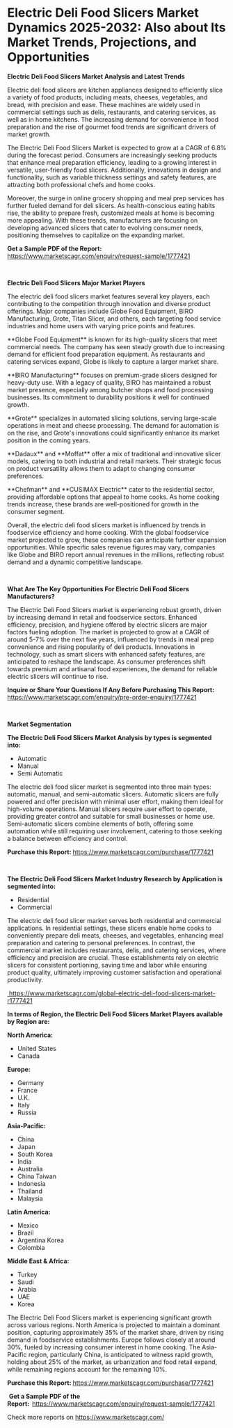 <p><h1>Electric Deli Food Slicers Market Dynamics 2025-2032: Also about Its Market Trends, Projections, and Opportunities</h1></p><p><strong>Electric Deli Food Slicers Market Analysis and Latest Trends</strong></p>
<p><p>Electric deli food slicers are kitchen appliances designed to efficiently slice a variety of food products, including meats, cheeses, vegetables, and bread, with precision and ease. These machines are widely used in commercial settings such as delis, restaurants, and catering services, as well as in home kitchens. The increasing demand for convenience in food preparation and the rise of gourmet food trends are significant drivers of market growth.</p><p>The Electric Deli Food Slicers Market is expected to grow at a CAGR of 6.8% during the forecast period. Consumers are increasingly seeking products that enhance meal preparation efficiency, leading to a growing interest in versatile, user-friendly food slicers. Additionally, innovations in design and functionality, such as variable thickness settings and safety features, are attracting both professional chefs and home cooks.</p><p>Moreover, the surge in online grocery shopping and meal prep services has further fueled demand for deli slicers. As health-conscious eating habits rise, the ability to prepare fresh, customized meals at home is becoming more appealing. With these trends, manufacturers are focusing on developing advanced slicers that cater to evolving consumer needs, positioning themselves to capitalize on the expanding market.</p></p>
<p><strong>Get a Sample PDF of the Report:&nbsp;</strong> <a href="https://www.marketscagr.com/enquiry/request-sample/1777421?utm_campaign=3195&utm_medium=2&utm_source=Github&utm_content=ia&utm_term=12042025&utm_id=electric-deli-food-slicers">https://www.marketscagr.com/enquiry/request-sample/1777421</a></p>
<p>&nbsp;</p>
<p><strong>Electric Deli Food Slicers Major Market Players</strong></p>
<p><p>The electric deli food slicers market features several key players, each contributing to the competition through innovation and diverse product offerings. Major companies include Globe Food Equipment, BIRO Manufacturing, Grote, Titan Slicer, and others, each targeting food service industries and home users with varying price points and features.</p><p>**Globe Food Equipment** is known for its high-quality slicers that meet commercial needs. The company has seen steady growth due to increasing demand for efficient food preparation equipment. As restaurants and catering services expand, Globe is likely to capture a larger market share.</p><p>**BIRO Manufacturing** focuses on premium-grade slicers designed for heavy-duty use. With a legacy of quality, BIRO has maintained a robust market presence, especially among butcher shops and food processing businesses. Its commitment to durability positions it well for continued growth.</p><p>**Grote** specializes in automated slicing solutions, serving large-scale operations in meat and cheese processing. The demand for automation is on the rise, and Grote's innovations could significantly enhance its market position in the coming years.</p><p>**Dadaux** and **Moffat** offer a mix of traditional and innovative slicer models, catering to both industrial and retail markets. Their strategic focus on product versatility allows them to adapt to changing consumer preferences.</p><p>**Chefman** and **CUSIMAX Electric** cater to the residential sector, providing affordable options that appeal to home cooks. As home cooking trends increase, these brands are well-positioned for growth in the consumer segment.</p><p>Overall, the electric deli food slicers market is influenced by trends in foodservice efficiency and home cooking. With the global foodservice market projected to grow, these companies can anticipate further expansion opportunities. While specific sales revenue figures may vary, companies like Globe and BIRO report annual revenues in the millions, reflecting robust demand and a dynamic competitive landscape.</p></p>
<p>&nbsp;</p>
<p><strong>What Are The Key Opportunities For Electric Deli Food Slicers Manufacturers?</strong></p>
<p><p>The Electric Deli Food Slicers market is experiencing robust growth, driven by increasing demand in retail and foodservice sectors. Enhanced efficiency, precision, and hygiene offered by electric slicers are major factors fueling adoption. The market is projected to grow at a CAGR of around 5-7% over the next five years, influenced by trends in meal prep convenience and rising popularity of deli products. Innovations in technology, such as smart slicers with enhanced safety features, are anticipated to reshape the landscape. As consumer preferences shift towards premium and artisanal food experiences, the demand for reliable electric slicers will continue to rise.</p></p>
<p><strong>Inquire or Share Your Questions If Any Before Purchasing This Report:</strong> <a href="https://www.marketscagr.com/enquiry/pre-order-enquiry/1777421?utm_campaign=3195&utm_medium=2&utm_source=Github&utm_content=ia&utm_term=12042025&utm_id=electric-deli-food-slicers">https://www.marketscagr.com/enquiry/pre-order-enquiry/1777421</a></p>
<p>&nbsp;</p>
<p><strong>Market Segmentation</strong></p>
<p><strong>The Electric Deli Food Slicers Market Analysis by types is segmented into:</strong></p>
<p><ul><li>Automatic</li><li>Manual</li><li>Semi Automatic</li></ul></p>
<p><p>The electric deli food slicer market is segmented into three main types: automatic, manual, and semi-automatic slicers. Automatic slicers are fully powered and offer precision with minimal user effort, making them ideal for high-volume operations. Manual slicers require user effort to operate, providing greater control and suitable for small businesses or home use. Semi-automatic slicers combine elements of both, offering some automation while still requiring user involvement, catering to those seeking a balance between efficiency and control.</p></p>
<p><strong>Purchase this Report:&nbsp;</strong><a href="https://www.marketscagr.com/purchase/1777421?utm_campaign=3195&utm_medium=2&utm_source=Github&utm_content=ia&utm_term=12042025&utm_id=electric-deli-food-slicers">https://www.marketscagr.com/purchase/1777421</a></p>
<p>&nbsp;</p>
<p><strong>The Electric Deli Food Slicers Market Industry Research by Application is segmented into:</strong></p>
<p><ul><li>Residential</li><li>Commercial</li></ul></p>
<p><p>The electric deli food slicer market serves both residential and commercial applications. In residential settings, these slicers enable home cooks to conveniently prepare deli meats, cheeses, and vegetables, enhancing meal preparation and catering to personal preferences. In contrast, the commercial market includes restaurants, delis, and catering services, where efficiency and precision are crucial. These establishments rely on electric slicers for consistent portioning, saving time and labor while ensuring product quality, ultimately improving customer satisfaction and operational productivity.</p></p>
<p><a href="https://www.marketscagr.com/global-electric-deli-food-slicers-market-r1777421?utm_campaign=3195&utm_medium=2&utm_source=Github&utm_content=ia&utm_term=12042025&utm_id=electric-deli-food-slicers">&nbsp;https://www.marketscagr.com/global-electric-deli-food-slicers-market-r1777421</a></p>
<p><strong>In terms of Region, the Electric Deli Food Slicers Market Players available by Region are:</strong></p>
<p>
    <p> <strong> North America: </strong>
        <ul>
            <li>United States</li>
            <li>Canada</li>
        </ul>
        </p> 
    <p> <strong> Europe: </strong>
        <ul>
            <li>Germany</li>
            <li>France</li>
            <li>U.K.</li>
            <li>Italy</li>
            <li>Russia</li>
        </ul>
        </p> 
    <p> <strong> Asia-Pacific: </strong>
        <ul>
            <li>China</li>
            <li>Japan</li>
            <li>South Korea</li>
            <li>India</li>
            <li>Australia</li>
            <li>China Taiwan</li>
            <li>Indonesia</li>
            <li>Thailand</li>
            <li>Malaysia</li>
        </ul>
        </p> 
    <p> <strong> Latin America: </strong>
        <ul>
            <li>Mexico</li>
            <li>Brazil</li>
            <li>Argentina Korea</li>
            <li>Colombia</li>
        </ul>
        </p> 
    <p> <strong> Middle East & Africa: </strong>
        <ul>
            <li>Turkey</li>
            <li>Saudi</li>
            <li>Arabia</li>
            <li>UAE</li>
            <li>Korea</li>
        </ul>
    </p>
    </p>
<p><p>The Electric Deli Food Slicers market is experiencing significant growth across various regions. North America is projected to maintain a dominant position, capturing approximately 35% of the market share, driven by rising demand in foodservice establishments. Europe follows closely at around 30%, fueled by increasing consumer interest in home cooking. The Asia-Pacific region, particularly China, is anticipated to witness rapid growth, holding about 25% of the market, as urbanization and food retail expand, while remaining regions account for the remaining 10%.</p></p>
<p><strong>Purchase this Report: </strong><a href="https://www.marketscagr.com/purchase/1777421?utm_campaign=3195&utm_medium=2&utm_source=Github&utm_content=ia&utm_term=12042025&utm_id=electric-deli-food-slicers">https://www.marketscagr.com/purchase/1777421</a></p>
<p>&nbsp;<strong>Get a Sample PDF of the Report:&nbsp;&nbsp;</strong><a href="https://www.marketscagr.com/enquiry/request-sample/1777421?utm_campaign=3195&utm_medium=2&utm_source=Github&utm_content=ia&utm_term=12042025&utm_id=electric-deli-food-slicers">https://www.marketscagr.com/enquiry/request-sample/1777421</a></p>
<p><strong></strong></p>
<p>Check more reports on <a href="https://www.marketscagr.com/?utm_campaign=3195&utm_medium=2&utm_source=Github&utm_content=ia&utm_term=12042025&utm_id=electric-deli-food-slicers">https://www.marketscagr.com/</a></p>
